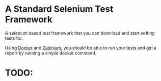 # A Standard Selenium Test Framework
A selenium based test framework that you can download and start writing tests for.

Using [Docker](https://www.docker.com/) and [Zalenium](https://github.com/zalando/zalenium), you should be able to run your tests and get a report by running a simple docker command.

# TODO:
